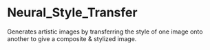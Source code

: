 # Neural_Style_Transfer
Generates artistic images by transferring the style of one image onto another to give a composite &amp; stylized image.
